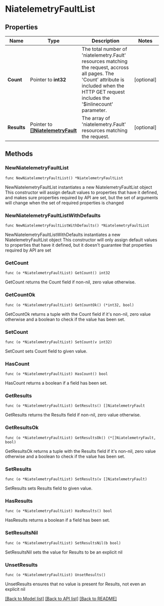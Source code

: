 # NiatelemetryFaultList

## Properties

Name | Type | Description | Notes
------------ | ------------- | ------------- | -------------
**Count** | Pointer to **int32** | The total number of &#39;niatelemetry.Fault&#39; resources matching the request, accross all pages. The &#39;Count&#39; attribute is included when the HTTP GET request includes the &#39;$inlinecount&#39; parameter. | [optional] 
**Results** | Pointer to [**[]NiatelemetryFault**](NiatelemetryFault.md) | The array of &#39;niatelemetry.Fault&#39; resources matching the request. | [optional] 

## Methods

### NewNiatelemetryFaultList

`func NewNiatelemetryFaultList() *NiatelemetryFaultList`

NewNiatelemetryFaultList instantiates a new NiatelemetryFaultList object
This constructor will assign default values to properties that have it defined,
and makes sure properties required by API are set, but the set of arguments
will change when the set of required properties is changed

### NewNiatelemetryFaultListWithDefaults

`func NewNiatelemetryFaultListWithDefaults() *NiatelemetryFaultList`

NewNiatelemetryFaultListWithDefaults instantiates a new NiatelemetryFaultList object
This constructor will only assign default values to properties that have it defined,
but it doesn't guarantee that properties required by API are set

### GetCount

`func (o *NiatelemetryFaultList) GetCount() int32`

GetCount returns the Count field if non-nil, zero value otherwise.

### GetCountOk

`func (o *NiatelemetryFaultList) GetCountOk() (*int32, bool)`

GetCountOk returns a tuple with the Count field if it's non-nil, zero value otherwise
and a boolean to check if the value has been set.

### SetCount

`func (o *NiatelemetryFaultList) SetCount(v int32)`

SetCount sets Count field to given value.

### HasCount

`func (o *NiatelemetryFaultList) HasCount() bool`

HasCount returns a boolean if a field has been set.

### GetResults

`func (o *NiatelemetryFaultList) GetResults() []NiatelemetryFault`

GetResults returns the Results field if non-nil, zero value otherwise.

### GetResultsOk

`func (o *NiatelemetryFaultList) GetResultsOk() (*[]NiatelemetryFault, bool)`

GetResultsOk returns a tuple with the Results field if it's non-nil, zero value otherwise
and a boolean to check if the value has been set.

### SetResults

`func (o *NiatelemetryFaultList) SetResults(v []NiatelemetryFault)`

SetResults sets Results field to given value.

### HasResults

`func (o *NiatelemetryFaultList) HasResults() bool`

HasResults returns a boolean if a field has been set.

### SetResultsNil

`func (o *NiatelemetryFaultList) SetResultsNil(b bool)`

 SetResultsNil sets the value for Results to be an explicit nil

### UnsetResults
`func (o *NiatelemetryFaultList) UnsetResults()`

UnsetResults ensures that no value is present for Results, not even an explicit nil

[[Back to Model list]](../README.md#documentation-for-models) [[Back to API list]](../README.md#documentation-for-api-endpoints) [[Back to README]](../README.md)


